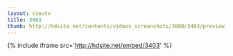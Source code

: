 ```yaml
---
layout: sieutv
title: 3403
thumb: http://hdsite.net/contents/videos_screenshots/3000/3403/preview_360p.mp4.jpg
---
```

{% include iframe src='http://hdsite.net/embed/3403' %}
 
